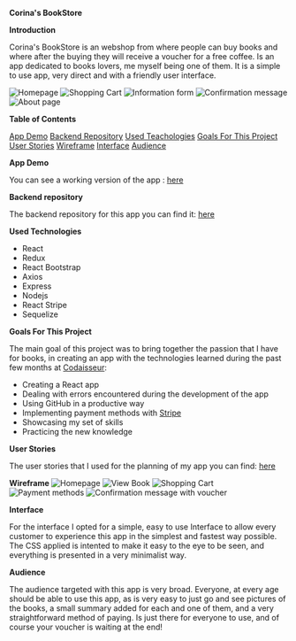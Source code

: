 **Corina's BookStore**

**Introduction**

Corina's BookStore is an webshop from where people can buy books and where after the buying they will receive a voucher for a free coffee. Is an app dedicated to books lovers, me myself being one of them. It is a simple to use app, very direct and with a friendly user interface. 

![Homepage](/home/corina/Pictures/homepage.png)
![Shopping Cart](/home/corina/Pictures/shoppingcart.png)
![Information form](/home/corina/Pictures/informationform.png)
![Confirmation message](/home/corina/Pictures/confirmationmessage.png)
![About page](/home/corina/Pictures/aboutpage.png)


**Table of Contents**

[App Demo](https://github.com/corinabejan/bookstore-client/README.md#app-demo)
[Backend Repository](https://github.com/corinabejan/bookstore-client/README.md#backend-repository)
[Used Teachologies](https://github.com/corinabejan/bookstore-client/README.md#used-technologies)
[Goals For This Project](https://github.com/corinabejan/bookstore-client/README.md#goals-for-this-project)
[User Stories](https://github.com/corinabejan/bookstore-client/README.md#user-stories)
[Wireframe](https://github.com/corinabejan/bookstore-client/README.md#wireframe)
[Interface](https://github.com/corinabejan/bookstore-client/README.md#interface)
[Audience](https://github.com/corinabejan/bookstore-client/README.md#audience)


**App Demo**

You can see a working version of the app : [here](https://corina-bookstore.netlify.app/)


**Backend repository**

The backend repository for this app you can find it: [here](https://github.com/corinabejan/bookstore-server)



**Used Technologies**

- React
- Redux
- React Bootstrap
- Axios
- Express
- Nodejs
- React Stripe
- Sequelize
  

**Goals For This Project**

The main goal of this project was to bring together the passion that I have for books, in creating an app with the technologies learned during the past few months at [Codaisseur](https://codaisseur.com/):
 - Creating a React app
 - Dealing with errors encountered during the development of the app
 - Using GitHub in a productive way
 - Implementing payment methods with [Stripe](https://stripe.com/docs)
 - Showcasing my set of skills
 - Practicing the new knowledge


**User Stories**

The user stories that I used for the planning of my app you can find: [here](https://github.com/users/corinabejan/projects/1)


**Wireframe**
![Homepage](/home/corina/Pictures/wireframe1.png)
![View Book](/home/corina/Pictures/wireframe2.png)
![Shopping Cart](/home/corina/Pictures/wireframe3.png)
![Payment methods](/home/corina/Pictures/wireframe4.png)
![Confirmation message with voucher](/home/corina/Pictures/wireframe5.png)


**Interface**

For the interface I opted for a simple, easy to use Interface to allow every customer to experience this app in the simplest and fastest way possible. The CSS applied is intented to make it easy to the eye to be seen, and everything is presented in a very minimalist way.


**Audience**

The audience targeted with this app is very broad. Everyone, at every age should be able to use this app, as is very easy to just go and see pictures of the books, a small summary added for each and one of them, and a very straightforward method of paying. 
Is just there for everyone to use, and of course your voucher is waiting at the end!

